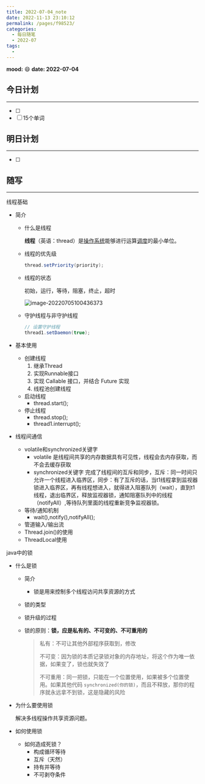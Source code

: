 ```yaml
---
title: 2022-07-04_note
date: 2022-11-13 23:10:12
permalink: /pages/f98523/
categories:
  - 每日随笔
  - 2022-07
tags:
  - 
---
```

**mood:** :smile:  									**date: 2022-07-04**  
## 今日计划  
------
- [ ]  
- [ ]  15个单词
## 明日计划  
------
- [ ]  
## 随写 
------

线程基础

- 简介
  - 什么是线程

    **线程**（英语：thread）是[操作系统](https://baike.baidu.com/item/操作系统)能够进行运算[调度](https://baike.baidu.com/item/调度)的最小单位。

  - 线程的优先级

    ```java
    thread.setPriority(priority);
    ```

  - 线程的状态

    初始，运行，等待，阻塞，终止，超时

    ![image-20220705100436373](https://img.ggball.top/img/image-20220705100436373.png?picGo)

  - 守护线程与非守护线程

    ```java
    // 设置守护线程 
    thread1.setDaemon(true);
    ```

- 基本使用
  - 创建线程
    1. 继承Thread
    2. 实现Runnable接口
    3. 实现 Callable 接口，并结合 Future 实现
    4. 线程池创建线程
  - 启动线程
    - thread.start();
  - 停止线程
    - thread.stop();
    - thread1.interrupt();
- 线程间通信
  - volatile和synchronized关键字
    - volatile 是线程间共享的内存数据具有可见性，线程会去内存获取，而不会去缓存获取
    - synchronized关键字 完成了线程间的互斥和同步，互斥：同一时间只允许一个线程进入临界区，同步：有了互斥的话，当t1线程拿到监视器锁进入临界区，再有线程想进入，就得进入阻塞队列（wait），直到t1线程，退出临界区，释放监视器锁，通知阻塞队列中的线程（notifyAll）,等待队列里面的线程重新竞争监视器锁。
  - 等待/通知机制
    - wait(),notify(),notifyAll();
  - 管道输入/输出流
  - Thread.join()的使用
  - ThreadLocal使用



java中的锁

- 什么是锁

  - 简介

    - 锁是用来控制多个线程访问共享资源的方式

  - 锁的类型

  - 锁升级的过程

  - 锁的原则：**锁，应是私有的、不可变的、不可重用的**

    > 私有：不可让其他外部程序获取到，修改
    >
    > 不可变：因为锁的本质记录锁对象的内存地址，将这个作为唯一依据，如果变了，锁也就失效了
    >
    > 不可重用：同一把锁，只能在一个位置使用，如果被多个位置使用。如果其他代码 `synchronized(你的锁)`，而且不释放，那你的程序就永远拿不到锁，这是隐藏的风险

- 为什么要使用锁

  解决多线程操作共享资源问题。

- 如何使用锁

  - 如何造成死锁？
    - 构成循环等待
    - 互斥（天然）
    - 持有并等待
    - 不可剥夺条件

